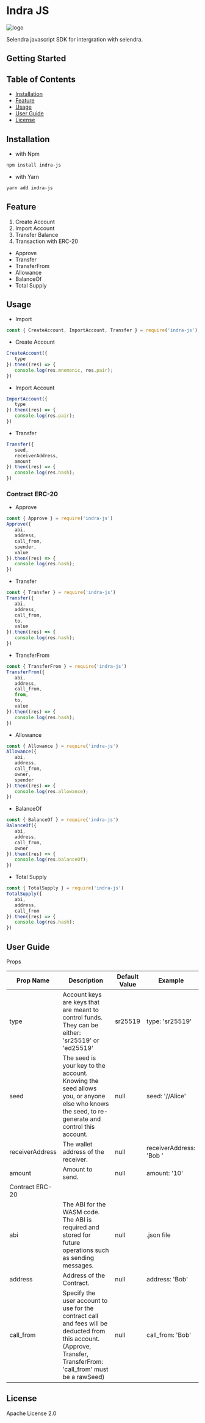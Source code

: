 # Indra JS

![logo](https://user-images.githubusercontent.com/38589050/108470717-f6810200-72bc-11eb-99dc-47b00e008f32.png)

Selendra javascript SDK for intergration with selendra.

## Getting Started
## Table of Contents
* [Installation](#installation)
* [Feature](#feature)
* [Usage](#usage)
* [User Guide](#user-guide)
* [License](#license)

<a name="installation"></a>
## Installation
* with Npm
```sh
npm install indra-js
```
* with Yarn
```sh
yarn add indra-js
```

<a name='feature'></a>

## Feature
1. Create Account
2. Import Account
3. Transfer Balance
4. Transaction with ERC-20
 * Approve
 * Transfer
 * TransferFrom
 * Allowance
 * BalanceOf
 * Total Supply  

<a name='usage'></a>
## Usage
* Import 
```js
const { CreateAccount, ImportAccount, Transfer } = require('indra-js');
```
* Create Account
```js
CreateAccount({
   type
}).then((res) => {
   console.log(res.mnemonic, res.pair);
})
```
* Import Account
```js
ImportAccount({
   type
}).then((res) => {
   console.log(res.pair);
})
```
* Transfer
```js
Transfer({
   seed,
   receiverAddress, 
   amount
}).then((res) => {
   console.log(res.hash);
})
```
### Contract ERC-20
* Approve
```js
const { Approve } = require('indra-js')
Approve({
   abi,
   address, 
   call_from,
   spender,
   value
}).then((res) => {
   console.log(res.hash);
})
```
* Transfer
```js
const { Transfer } = require('indra-js')
Transfer({
   abi,
   address, 
   call_from,
   to,
   value
}).then((res) => {
   console.log(res.hash);
})
```
* TransferFrom
```js
const { TransferFrom } = require('indra-js')
TransferFrom({
   abi,
   address, 
   call_from,
   from,
   to,
   value
}).then((res) => {
   console.log(res.hash);
})
```
* Allowance
```js
const { Allowance } = require('indra-js')
Allowance({
   abi,
   address, 
   call_from,
   owner,
   spender
}).then((res) => {
   console.log(res.allowance);
})
```
* BalanceOf
```js
const { BalanceOf } = require('indra-js')
BalanceOf({
   abi,
   address, 
   call_from,
   owner
}).then((res) => {
   console.log(res.balanceOf);
})
```
* Total Supply
```js
const { TotalSupply } = require('indra-js')
TotalSupply({
   abi,
   address, 
   call_from
}).then((res) => {
   console.log(res.hash);
})
```

<a name='user-guide'></a>
## User Guide
Props

| Prop Name | Description  | Default Value | Example |
| ------------- | --------------  | --------------- | ----------- |
| type | Account keys are keys that are meant to control funds. They can be either: 'sr25519' or 'ed25519'  | sr25519 | type: 'sr25519' |
| seed | The seed is your key to the account. Knowing the seed allows you, or anyone else who knows the seed, to re-generate and control this account.  | null | seed: '//Alice' |
| receiverAddress | The wallet address of the receiver. | null | receiverAddress: 'Bob ' |
| amount | Amount to send.  | null | amount: '10' |
| Contract ERC-20 |
| abi | The ABI for the WASM code. The ABI is required and stored for future operations such as sending messages.  | null | .json file |
| address | Address of the Contract.  | null | address: 'Bob' |
| call_from | Specify the user account to use for the contract call and fees will be deducted from this account.(Approve, Transfer, TransferFrom:  'call_from' must be a rawSeed)  | null | call_from: 'Bob' |

<a name='license'></a>
## License
Apache License 2.0